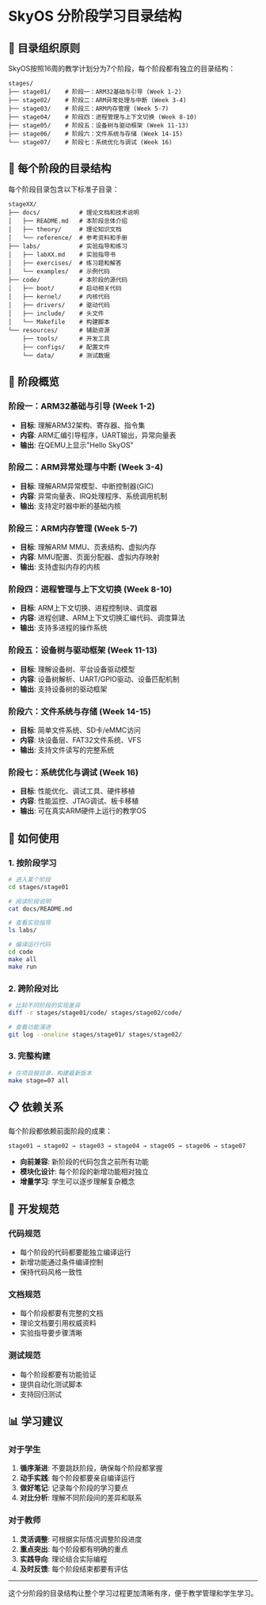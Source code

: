 # SkyOS 分阶段学习目录结构

## 📁 目录组织原则

SkyOS按照16周的教学计划分为7个阶段，每个阶段都有独立的目录结构：

```
stages/
├── stage01/    # 阶段一：ARM32基础与引导 (Week 1-2)
├── stage02/    # 阶段二：ARM异常处理与中断 (Week 3-4)
├── stage03/    # 阶段三：ARM内存管理 (Week 5-7)
├── stage04/    # 阶段四：进程管理与上下文切换 (Week 8-10)
├── stage05/    # 阶段五：设备树与驱动框架 (Week 11-13)
├── stage06/    # 阶段六：文件系统与存储 (Week 14-15)
└── stage07/    # 阶段七：系统优化与调试 (Week 16)
```

## 📂 每个阶段的目录结构

每个阶段目录包含以下标准子目录：

```
stageXX/
├── docs/           # 理论文档和技术说明
│   ├── README.md   # 本阶段总体介绍
│   ├── theory/     # 理论知识文档
│   └── reference/  # 参考资料和手册
├── labs/           # 实验指导和练习
│   ├── labXX.md    # 实验指导书
│   ├── exercises/  # 练习题和解答
│   └── examples/   # 示例代码
├── code/           # 本阶段的源代码
│   ├── boot/       # 启动相关代码
│   ├── kernel/     # 内核代码
│   ├── drivers/    # 驱动代码
│   ├── include/    # 头文件
│   └── Makefile    # 构建脚本
└── resources/      # 辅助资源
    ├── tools/      # 开发工具
    ├── configs/    # 配置文件
    └── data/       # 测试数据
```

## 🎯 阶段概览

### 阶段一：ARM32基础与引导 (Week 1-2)
- **目标**: 理解ARM32架构、寄存器、指令集
- **内容**: ARM汇编引导程序，UART输出，异常向量表
- **输出**: 在QEMU上显示"Hello SkyOS"

### 阶段二：ARM异常处理与中断 (Week 3-4)
- **目标**: 理解ARM异常模型、中断控制器(GIC)
- **内容**: 异常向量表、IRQ处理程序、系统调用机制
- **输出**: 支持定时器中断的基础内核

### 阶段三：ARM内存管理 (Week 5-7)
- **目标**: 理解ARM MMU、页表结构、虚拟内存
- **内容**: MMU配置、页面分配器、虚拟内存映射
- **输出**: 支持虚拟内存的内核

### 阶段四：进程管理与上下文切换 (Week 8-10)
- **目标**: ARM上下文切换、进程控制块、调度器
- **内容**: 进程创建、ARM上下文切换汇编代码、调度算法
- **输出**: 支持多进程的操作系统

### 阶段五：设备树与驱动框架 (Week 11-13)
- **目标**: 理解设备树、平台设备驱动模型
- **内容**: 设备树解析、UART/GPIO驱动、设备匹配机制
- **输出**: 支持设备树的驱动框架

### 阶段六：文件系统与存储 (Week 14-15)
- **目标**: 简单文件系统、SD卡/eMMC访问
- **内容**: 块设备层、FAT32文件系统、VFS
- **输出**: 支持文件读写的完整系统

### 阶段七：系统优化与调试 (Week 16)
- **目标**: 性能优化、调试工具、硬件移植
- **内容**: 性能监控、JTAG调试、板卡移植
- **输出**: 可在真实ARM硬件上运行的教学OS

## 🚀 如何使用

### 1. 按阶段学习
```bash
# 进入某个阶段
cd stages/stage01

# 阅读阶段说明
cat docs/README.md

# 查看实验指导
ls labs/

# 编译运行代码
cd code
make all
make run
```

### 2. 跨阶段对比
```bash
# 比较不同阶段的实现差异
diff -r stages/stage01/code/ stages/stage02/code/

# 查看功能演进
git log --oneline stages/stage01/ stages/stage02/
```

### 3. 完整构建
```bash
# 在项目根目录，构建最新版本
make stage=07 all
```

## 📋 依赖关系

每个阶段都依赖前面阶段的成果：

```
stage01 → stage02 → stage03 → stage04 → stage05 → stage06 → stage07
```

- **向前兼容**: 新阶段的代码包含之前所有功能
- **模块化设计**: 每个阶段的新增功能相对独立
- **增量学习**: 学生可以逐步理解复杂概念

## 🔧 开发规范

### 代码规范
- 每个阶段的代码都要能独立编译运行
- 新增功能通过条件编译控制
- 保持代码风格一致性

### 文档规范
- 每个阶段都要有完整的文档
- 理论文档要引用权威资料
- 实验指导要步骤清晰

### 测试规范
- 每个阶段都要有功能验证
- 提供自动化测试脚本
- 支持回归测试

## 📊 学习建议

### 对于学生
1. **循序渐进**: 不要跳跃阶段，确保每个阶段都掌握
2. **动手实践**: 每个阶段都要亲自编译运行
3. **做好笔记**: 记录每个阶段的学习要点
4. **对比分析**: 理解不同阶段间的差异和联系

### 对于教师
1. **灵活调整**: 可根据实际情况调整阶段进度
2. **重点突出**: 每个阶段都有明确的重点
3. **实践导向**: 理论结合实际编程
4. **及时反馈**: 每个阶段结束都要有评估

---

这个分阶段的目录结构让整个学习过程更加清晰有序，便于教学管理和学生学习。 